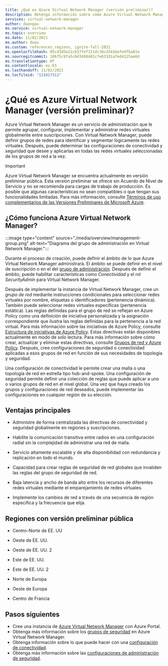 ```yaml
---
title: ¿Qué es Azure Virtual Network Manager (versión preliminar)?
description: Obtenga información sobre cómo Azure Virtual Network Manager puede simplificar la administración y escalabilidad de las redes virtuales.
services: virtual-network-manager
author: duongau
ms.service: virtual-network-manager
ms.topic: overview
ms.date: 11/02/2021
ms.author: duau
ms.custom: references_regions, ignite-fall-2021
ms.openlocfilehash: 05c43d5e21c637fef321dc39cd341befedfba81e
ms.sourcegitcommit: 106f5c9fa5c6d3498dd1cfe63181a7ed4125ae6d
ms.translationtype: HT
ms.contentlocale: es-ES
ms.lasthandoff: 11/02/2021
ms.locfileid: "131017312"
---
```

# <a name="what-is-azure-virtual-network-manager-preview"></a>¿Qué es Azure Virtual Network Manager (versión preliminar)?

Azure Virtual Network Manager es un servicio de administración que le permite agrupar, configurar, implementar y administrar redes virtuales globalmente entre suscripciones. Con Virtual Network Manager, puede definir grupos de redes para identificar y segmentar lógicamente las redes virtuales. Después, puede determinar las configuraciones de conectividad y seguridad que desee y aplicarlas en todas las redes virtuales seleccionadas de los grupos de red a la vez. 

> [!IMPORTANT]
> Azure Virtual Network Manager se encuentra actualmente en versión preliminar pública.
> Esta versión preliminar se ofrece sin Acuerdo de Nivel de Servicio y no se recomienda para cargas de trabajo de producción. Es posible que algunas características no sean compatibles o que tengan sus funcionalidades limitadas.
> Para más información, consulte [Términos de uso complementarios de las Versiones Preliminares de Microsoft Azure](https://azure.microsoft.com/support/legal/preview-supplemental-terms/).

## <a name="how-does-azure-virtual-network-manager-work"></a>¿Cómo funciona Azure Virtual Network Manager?

:::image type="content" source="./media/overview/management-group.png" alt-text="Diagrama del grupo de administración en Virtual Network Manager.":::

Durante el proceso de creación, puede definir el ámbito de lo que Azure Virtual Network Manager administrará. El ámbito se puede definir en el nivel de suscripción o en el del [grupo de administración](../governance/management-groups/overview.md). Después de definir el ámbito, puede habilitar características como *Conectividad* y el rol *SecurityAdmin* para Virtual Network Manager.

Después de implementar la instancia de Virtual Network Manager, cree un *grupo de red* mediante instrucciones condicionales para seleccionar redes virtuales por nombre, etiquetas o identificadores (pertenencia dinámica). También puede seleccionar redes virtuales específicas (pertenencia estática). Las reglas definidas para el grupo de red se reflejan en Azure Policy como una definición de iniciativa personalizada y la asignación correspondiente que ilustra las reglas definidas para la pertenencia a la red virtual. Para más información sobre las iniciativas de Azure Policy, consulte [Estructura de iniciativas de Azure Policy](../governance/policy/concepts/initiative-definition-structure.md). Estas directivas están disponibles actualmente en modo de solo lectura. Para más información sobre cómo crear, actualizar y eliminar estas directivas, consulte [Grupos de red y Azure Policy](concept-network-groups.md#network-group-and-azure-policy). Después, cree configuraciones de seguridad o conectividad aplicadas a esos grupos de red en función de sus necesidades de topología y seguridad. 

Una configuración de conectividad le permite crear una malla o una topología de red en estrella tipo hub-and-spoke. Una configuración de seguridad permite definir una colección de reglas que puede aplicar a uno o varios grupos de red en el nivel global. Una vez que haya creado los grupos y configuraciones de red deseados, puede implementar las configuraciones en cualquier región de su elección.

## <a name="key-benefits"></a>Ventajas principales

* Administre de forma centralizada las directivas de conectividad y seguridad globalmente en regiones y suscripciones.

* Habilite la comunicación transitiva entre radios en una configuración radial sin la complejidad de administrar una red de malla.

* Servicio altamente escalable y de alta disponibilidad con redundancia y replicación en todo el mundo.

* Capacidad para crear reglas de seguridad de red globales que invaliden las reglas del grupo de seguridad de red.

* Baja latencia y ancho de banda alto entre los recursos de diferentes redes virtuales mediante el emparejamiento de redes virtuales.

* Implemente los cambios de red a través de una secuencia de región específica y la frecuencia que elija.

## <a name="public-preview-regions"></a>Regiones con versión preliminar pública

* Centro-Norte de EE. UU

* Oeste de EE. UU.

* Oeste de EE. UU. 2

* Este de EE. UU.

* Este de EE. UU. 2

* Norte de Europa

* Oeste de Europa

* Centro de Francia

## <a name="next-steps"></a>Pasos siguientes

- Cree una instancia de [Azure Virtual Network Manager](create-virtual-network-manager-portal.md) con Azure Portal.
- Obtenga más información sobre los [grupos de seguridad](concept-network-groups.md) en Azure Virtual Network Manager.
- Obtenga información sobre lo que puede hacer con una [configuración de conectividad](concept-connectivity-configuration.md).
- Obtenga más información sobre las [configuraciones de administración de seguridad](concept-security-admins.md).
